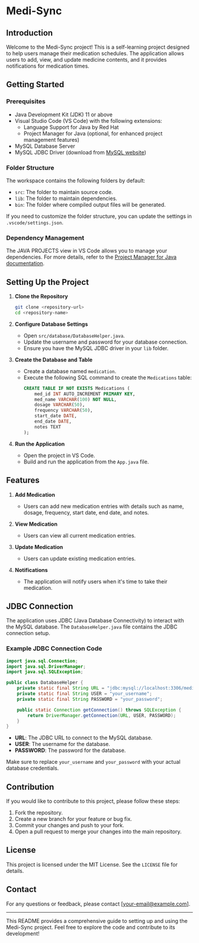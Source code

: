 # Medi-Sync

## Introduction
Welcome to the Medi-Sync project! This is a self-learning project designed to help users manage their medication schedules. The application allows users to add, view, and update medicine contents, and it provides notifications for medication times.

## Getting Started

### Prerequisites
- Java Development Kit (JDK) 11 or above
- Visual Studio Code (VS Code) with the following extensions:
  - Language Support for Java by Red Hat
  - Project Manager for Java (optional, for enhanced project management features)
- MySQL Database Server
- MySQL JDBC Driver (download from [MySQL website](https://dev.mysql.com/downloads/connector/j/))

### Folder Structure
The workspace contains the following folders by default:
- `src`: The folder to maintain source code.
- `lib`: The folder to maintain dependencies.
- `bin`: The folder where compiled output files will be generated.

If you need to customize the folder structure, you can update the settings in `.vscode/settings.json`.

### Dependency Management
The JAVA PROJECTS view in VS Code allows you to manage your dependencies. For more details, refer to the [Project Manager for Java documentation](https://github.com/microsoft/vscode-java-dependency#manage-dependencies).

## Setting Up the Project

1. **Clone the Repository**
   ```bash
   git clone <repository-url>
   cd <repository-name>
   ```

2. **Configure Database Settings**
   - Open `src/database/DatabaseHelper.java`.
   - Update the username and password for your database connection.
   - Ensure you have the MySQL JDBC driver in your `lib` folder.

3. **Create the Database and Table**
   - Create a database named `medication`.
   - Execute the following SQL command to create the `Medications` table:
     ```sql
     CREATE TABLE IF NOT EXISTS Medications (
         med_id INT AUTO_INCREMENT PRIMARY KEY,
         med_name VARCHAR(100) NOT NULL,
         dosage VARCHAR(50),
         frequency VARCHAR(50),
         start_date DATE,
         end_date DATE,
         notes TEXT
     );
     ```

4. **Run the Application**
   - Open the project in VS Code.
   - Build and run the application from the `App.java` file.

## Features

1. **Add Medication**
   - Users can add new medication entries with details such as name, dosage, frequency, start date, end date, and notes.

2. **View Medication**
   - Users can view all current medication entries.

3. **Update Medication**
   - Users can update existing medication entries.

4. **Notifications**
   - The application will notify users when it's time to take their medication.

## JDBC Connection

The application uses JDBC (Java Database Connectivity) to interact with the MySQL database. The `DatabaseHelper.java` file contains the JDBC connection setup.

### Example JDBC Connection Code
```java
import java.sql.Connection;
import java.sql.DriverManager;
import java.sql.SQLException;

public class DatabaseHelper {
    private static final String URL = "jdbc:mysql://localhost:3306/medication";
    private static final String USER = "your_username";
    private static final String PASSWORD = "your_password";

    public static Connection getConnection() throws SQLException {
        return DriverManager.getConnection(URL, USER, PASSWORD);
    }
}
```

- **URL**: The JDBC URL to connect to the MySQL database.
- **USER**: The username for the database.
- **PASSWORD**: The password for the database.

Make sure to replace `your_username` and `your_password` with your actual database credentials.

## Contribution

If you would like to contribute to this project, please follow these steps:

1. Fork the repository.
2. Create a new branch for your feature or bug fix.
3. Commit your changes and push to your fork.
4. Open a pull request to merge your changes into the main repository.

## License
This project is licensed under the MIT License. See the `LICENSE` file for details.

## Contact
For any questions or feedback, please contact [your-email@example.com].

---

This README provides a comprehensive guide to setting up and using the Medi-Sync project. Feel free to explore the code and contribute to its development!
